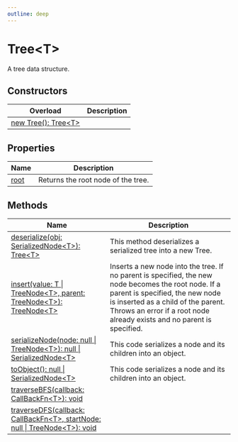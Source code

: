 ```yaml
---
outline: deep
---
```


# ****Tree&lt;T&gt;****

A tree data structure.

## **Constructors**

| Overload                                                                                     | Description |
| -------------------------------------------------------------------------------------------- | ----------- |
| [new Tree&lpar;&rpar;&colon; Tree&lt;T&gt;](/data-structures/Tree/constructors/constructors) |             |

## **Properties**

| Name                                          | Description                        |
| --------------------------------------------- | ---------------------------------- |
| [root](/data-structures/Tree/properties/root) | Returns the root node of the tree. |

## **Methods**

| Name                                                                                                                                                                      | Description                                                                                                                                                                                                                                             |
| ------------------------------------------------------------------------------------------------------------------------------------------------------------------------- | ------------------------------------------------------------------------------------------------------------------------------------------------------------------------------------------------------------------------------------------------------- |
| [deserialize&lpar;obj&colon; SerializedNode&lt;T&gt;&rpar;&colon; Tree&lt;T&gt;](/data-structures/Tree/methods/deserialize)                                               | This method deserializes a serialized tree into a new Tree.                                                                                                                                                                                             |
| [insert&lpar;value&colon; T &vert; TreeNode&lt;T&gt;&comma; parent&colon; TreeNode&lt;T&gt;&rpar;&colon; TreeNode&lt;T&gt;](/data-structures/Tree/methods/insert)         | Inserts a new node into the tree. If no parent is specified, the new node becomes the root node. If a parent is specified, the new node is inserted as a child of the parent. Throws an error if a root node already exists and no parent is specified. |
| [serializeNode&lpar;node&colon; null &vert; TreeNode&lt;T&gt;&rpar;&colon; null &vert; SerializedNode&lt;T&gt;](/data-structures/Tree/methods/serializeNode)              | This code serializes a node and its children into an object.                                                                                                                                                                                            |
| [toObject&lpar;&rpar;&colon; null &vert; SerializedNode&lt;T&gt;](/data-structures/Tree/methods/toObject)                                                                 | This code serializes a node and its children into an object.                                                                                                                                                                                            |
| [traverseBFS&lpar;callback&colon; CallBackFn&lt;T&gt;&rpar;&colon; void](/data-structures/Tree/methods/traverseBFS)                                                       |                                                                                                                                                                                                                                                         |
| [traverseDFS&lpar;callback&colon; CallBackFn&lt;T&gt;&comma; startNode&colon; null &vert; TreeNode&lt;T&gt;&rpar;&colon; void](/data-structures/Tree/methods/traverseDFS) |                                                                                                                                                                                                                                                         |

